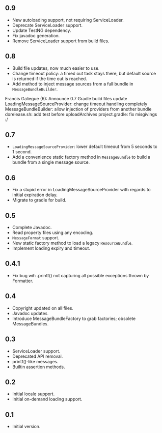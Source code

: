 ## 0.9

* New autoloading support, not requiring ServiceLoader.
* Deprecate ServiceLoader support.
* Update TestNG dependency.
* Fix javadoc generation.
* Remove ServiceLoader support from build files.

## 0.8

* Build file updates, now much easier to use.
* Change timeout policy: a timed out task stays there, but default source is
  returned if the time out is reached.
* Add method to inject message sources from a full bundle in
  `MessageBundleBuilder`.

Francis Galiegue (6):
      Announce 0.7
      Gradle build files update
      LoadingMessageSourceProvider: change timeout handling completely
      MessageBundleBuilder: allow injection of providers from another bundle
      dorelease.sh: add test before uploadArchives
      project.gradle: fix misgivings :/

## 0.7

* `LoadingMessageSourceProvider`: lower default timeout from 5 seconds to 1
  second.
* Add a convenience static factory method in `MessageBundle` to build a bundle
  from a single message source.

## 0.6

* Fix a stupid error in LoadingMessageSourceProvider with regards to initial
  expiration delay.
* Migrate to gradle for build.

## 0.5

* Complete Javadoc.
* Read property files using any encoding.
* `MessageFormat` support.
* New static factory method to load a legacy `ResourceBundle`.
* Implement loading expiry and timeout.

## 0.4.1

* Fix bug wih .printf() not capturing all possible exceptions thrown by
  Formatter.

## 0.4

* Copyright updated on all files.
* Javadoc updates.
* Introduce MessageBundleFactory to grab factories; obsolete MessageBundles.

## 0.3

* ServiceLoader support.
* Deprecated API removal.
* printf()-like messages.
* Builtin assertion methods.

## 0.2

* Initial locale support.
* Initial on-demand loading support.

## 0.1

* Initial version.


